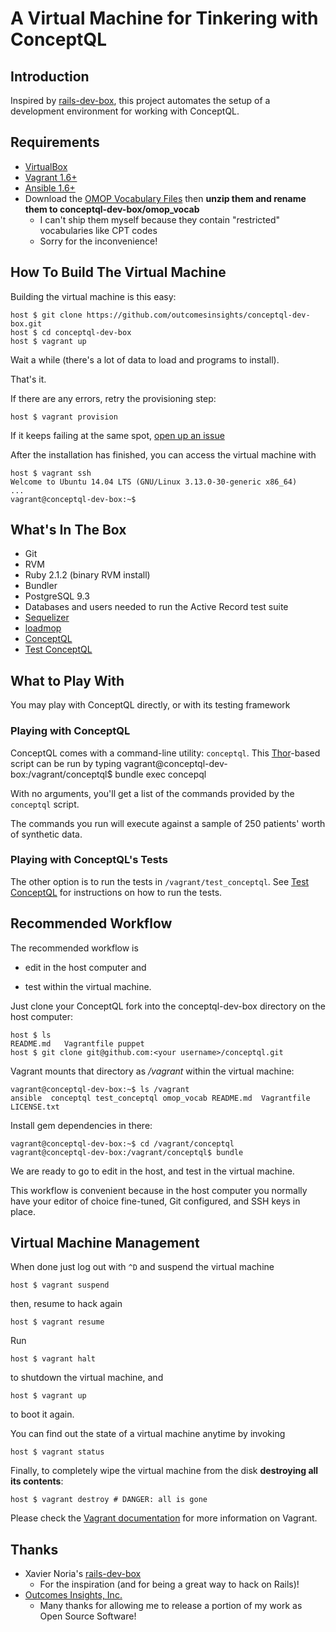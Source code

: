# A Virtual Machine for Tinkering with ConceptQL

## Introduction

Inspired by [rails-dev-box](https://github.com/rails/rails-dev-box), this project automates the setup of a development environment for working with ConceptQL.

## Requirements

* [VirtualBox](https://www.virtualbox.org)
* [Vagrant 1.6+](http://vagrantup.com)
* [Ansible 1.6+](http://www.ansible.com/home)
* Download the [OMOP Vocabulary Files](http://vocabbuild.omop.org/vocabulary-release) then **unzip them and rename them to conceptql-dev-box/omop_vocab**
    * I can't ship them myself because they contain "restricted" vocabularies like CPT codes
    * Sorry for the inconvenience!

## How To Build The Virtual Machine

Building the virtual machine is this easy:

    host $ git clone https://github.com/outcomesinsights/conceptql-dev-box.git
    host $ cd conceptql-dev-box
    host $ vagrant up

Wait a while (there's a lot of data to load and programs to install).

That's it.

If there are any errors, retry the provisioning step:

    host $ vagrant provision

If it keeps failing at the same spot, [open up an issue](https://github.com/outcomesinsights/test_conceptql/issues/new)

After the installation has finished, you can access the virtual machine with

    host $ vagrant ssh
    Welcome to Ubuntu 14.04 LTS (GNU/Linux 3.13.0-30-generic x86_64)
    ...
    vagrant@conceptql-dev-box:~$

## What's In The Box

* Git
* RVM
* Ruby 2.1.2 (binary RVM install)
* Bundler
* PostgreSQL 9.3
* Databases and users needed to run the Active Record test suite
* [Sequelizer](https://github.com/outcomesinsights/sequelizer)
* [loadmop](https://github.com/outcomesinsights/loadmop)
* [ConceptQL](https://github.com/outcomesinsights/conceptql)
* [Test ConceptQL](https://github.com/outcomesinsights/test_conceptql)

## What to Play With

You may play with ConceptQL directly, or with its testing framework

### Playing with ConceptQL

ConceptQL comes with a command-line utility: `conceptql`.  This [Thor](http://whatisthor.com)-based script can be run by typing
    vagrant@conceptql-dev-box:/vagrant/conceptql$ bundle exec concepql

With no arguments, you'll get a list of the commands provided by the `conceptql` script.

The commands you run will execute against a sample of 250 patients' worth of synthetic data.

### Playing with ConceptQL's Tests

The other option is to run the tests in `/vagrant/test_conceptql`.  See [Test ConceptQL](https://github.com/outcomesinsights/test_conceptql) for instructions on how to run the tests.

## Recommended Workflow

The recommended workflow is

* edit in the host computer and

* test within the virtual machine.

Just clone your ConceptQL fork into the conceptql-dev-box directory on the host computer:

    host $ ls
    README.md   Vagrantfile puppet
    host $ git clone git@github.com:<your username>/conceptql.git

Vagrant mounts that directory as _/vagrant_ within the virtual machine:

    vagrant@conceptql-dev-box:~$ ls /vagrant
    ansible  conceptql test_conceptql omop_vocab README.md  Vagrantfile LICENSE.txt

Install gem dependencies in there:

    vagrant@conceptql-dev-box:~$ cd /vagrant/conceptql
    vagrant@conceptql-dev-box:/vagrant/conceptql$ bundle

We are ready to go to edit in the host, and test in the virtual machine.

This workflow is convenient because in the host computer you normally have your editor of choice fine-tuned, Git configured, and SSH keys in place.

## Virtual Machine Management

When done just log out with `^D` and suspend the virtual machine

    host $ vagrant suspend

then, resume to hack again

    host $ vagrant resume

Run

    host $ vagrant halt

to shutdown the virtual machine, and

    host $ vagrant up

to boot it again.

You can find out the state of a virtual machine anytime by invoking

    host $ vagrant status

Finally, to completely wipe the virtual machine from the disk **destroying all its contents**:

    host $ vagrant destroy # DANGER: all is gone

Please check the [Vagrant documentation](http://docs.vagrantup.com/v2/) for more information on Vagrant.

## Thanks
- Xavier Noria's [rails-dev-box](https://github.com/rails/rails-dev-box)
    - For the inspiration (and for being a great way to hack on Rails)!
- [Outcomes Insights, Inc.](http://outins.com)
    - Many thanks for allowing me to release a portion of my work as Open Source Software!
